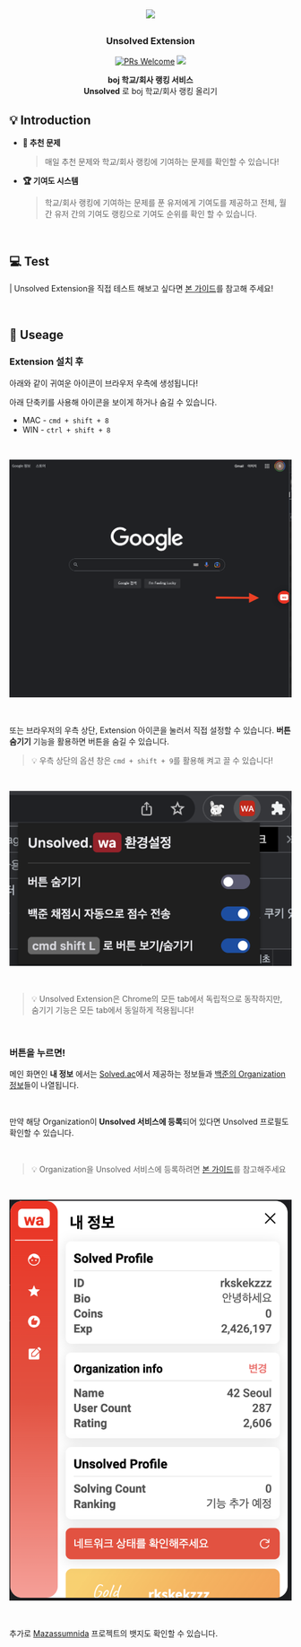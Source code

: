 <div width="100%" height="100%" align="center">

<h1 align="center">
    <img width="20%" src="https://user-images.githubusercontent.com/67993856/166102839-8832ae1a-f09a-4866-a936-3d451b84a3e7.png" />
</h1>

<p align="center">
  <h3 align="center"> Unsolved Extension </h3>
  <a href="CONTRIBUTING.md#pull-requests"><img src="https://img.shields.io/badge/PRs-welcome-brightgreen.svg" alt="PRs Welcome"></a>
  <img src="https://img.shields.io/badge/License-MIT-blue.svg">
  </p>

<b>boj 학교/회사 랭킹 서비스</b></br>
<b>Unsolved</b> 로 boj 학교/회사 랭킹 올리기

</div>

## :bulb: Introduction

-   **📝 추천 문제**

    > 매일 추천 문제와 학교/회사 랭킹에 기여하는 문제를 확인할 수 있습니다!

-   **🏆️ 기여도 시스템**

    > 학교/회사 랭킹에 기여하는 문제를 푼 유저에게 기여도를 제공하고 전체, 월간 유저 간의 기여도 랭킹으로 기여도 순위를 확인 할 수 있습니다.

</br>

## 💻 Test

| Unsolved Extension을 직접 테스트 해보고 싶다면 [본 가이드](./TEST_GUIDE.md)를 참고해 주세요!

</br>

## :tada: Useage

### Extension 설치 후

아래와 같이 귀여운 아이콘이 브라우저 우측에 생성됩니다!

아래 단축키를 사용해 아이콘을 보이게 하거나 숨길 수 있습니다.

-   MAC - `cmd + shift + 8`
-   WIN - `ctrl + shift + 8`

<br>

![guide1](./asset/guide1.png)

<br>

또는 브라우저의 우측 상단, Extension 아이콘을 눌러서 직접 설정할 수 있습니다. **버튼 숨기기** 기능을 활용하면 버튼을 숨길 수 있습니다.

> 💡 우측 상단의 옵션 창은 `cmd + shift + 9`를 활용해 켜고 끌 수 있습니다!

<br>

![guide2](./asset/guide2.png)

<br>

> 💡 Unsolved Extension은 Chrome의 모든 tab에서 독립적으로 동작하지만, 숨기기 기능은 모든 tab에서 동일하게 적용됩니다!

<br>

### 버튼을 누르면!

메인 화면인 **내 정보** 에서는 [Solved.ac](https://solved.ac)에서 제공하는 정보들과 [백준의 Organization 정보](https://www.acmicpc.net/setting/school)들이 나열됩니다.

<br>

만약 해당 Organization이 **Unsolved 서비스에 등록**되어 있다면 Unsolved 프로필도 확인할 수 있습니다.

<br>

> 💡 Organization을 Unsolved 서비스에 등록하려면 [본 가이드](./ORGANIZATION_GUIDE.md)를 참고해주세요

<br>

![guide3](./asset/guide3.png)

<br>

추가로 [Mazassumnida](https://github.com/mazassumnida/mazassumnida) 프로젝트의 뱃지도 확인할 수 있습니다.
